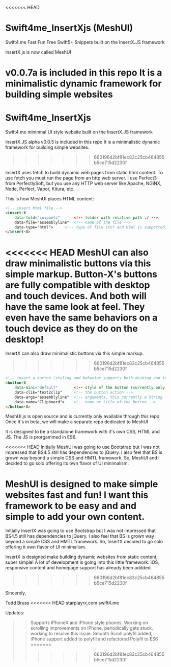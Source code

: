 <<<<<<< HEAD
# Swift4me_InsertXjs (MeshUI)
Swift4.me Fast Fun Free Swift5+ Snippets built on the InsertX.JS framework

InsertX.js is now called MeshUI

v0.0.7a is included in this repo
It is a minimalistic dynamic framework for building simple websites
=======
# Swift4me_InsertXjs
Swift4.me minimnal UI style website
built on the InsertX.JS framework

InsertX.JS alpha v0.0.5 is included in this repo
It is a minimalistic dynamic framework for building simple websites.
>>>>>>> 660196d2bf81ec83c25cb464855b5ce715d2230f

InsertX uses fetch to build dynamic web pages from static html content. To use fetch you must run the page from an http web server. I use Perfect3 from PerfectlySoft, but you use any HTTP web server like Apache, NGINX, Node, Perfect, Vapor, Kitura, etc.

This is how MeshUI places HTML content:

```html
<!-- insert html file -->
<insert-X
	data-fold="snippets" 	  <!-- folder with relative path ./ -->	
	data-file="assemblyline"  <!-- name of the file -->
	data-type="html">	  <!-- type of file (txt and html is supported) -->
</insert-X>
```

<<<<<<< HEAD
MeshUI can also draw minimalistic buttons via this simple markup. Button-X's buttons are fully compatible with desktop and touch devices. And both will have the same look at feel. They even have the same behaviors on a touch device as they do on the desktop!
=======
InsertX can also draw minimalistic buttons via this simple markup.
>>>>>>> 660196d2bf81ec83c25cb464855b5ce715d2230f

```html
<!-- insert a button (styling and behavior supports both desktop and touch devices) -->
<button-X
	data-mini="default"       <!-- style of the button (currently only option is default) -->
	data-clik="text2clip"     <!-- the button action -->
	data-args="assemblyline"  <!-- arguments, this currently a String -->
	data-name="Clipboard">    <!-- name or title of the button -->
</button-X>
```

MeshUI.js is open source and is currently only available through this repo. Once it's in beta, we will make a separate repo dedicated to MeshUI

It is designed to be a standalone framework with it's own CSS, HTML and JS. The JS is prorgammed in ES6.

<<<<<<< HEAD
Initially MeshUI was going to use Bootstrap but I was not impressed that BS4.5 still has dependencies to jQuery. I also feel that BS is grown way beyond a simple CSS and HMTL framework. So, MeshUI and I decided to go solo offering its own flavor of UI minimalism.

MeshUI is designed to make simple websites fast and fun! I want this framework to be easy and and simple to add your own content.
=======
Initially InsertX was going to use Bootstrap but I was not impressed that BS4.5 still has dependencies to jQuery. I also feel that BS is grown way beyond a simple CSS and HMTL framework. So, InsertX decided to go solo offering it own flavor of UI minimalism.

InsertX is designed make building dynamic websites from static content, super simple! A lot of development is going into this little framework. iOS, responsive content and homepage support has already been addded.
>>>>>>> 660196d2bf81ec83c25cb464855b5ce715d2230f

Sincerely,

Todd Bruss
<<<<<<< HEAD
starplayrx.com
swift4.me


Updates:
>> Supports iPhoneX and iPhone style phones.
>>Working on scrolling improvements on iPhone, periodically gets stuck. working to resolve this issue.
>>Smooth Scroll polyfil added, iPhone support added to polyfil and refactored Polyfil to ES6
=======
>>>>>>> 660196d2bf81ec83c25cb464855b5ce715d2230f
